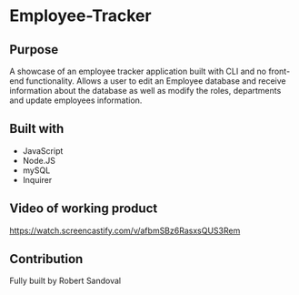 # Employee-Tracker

## Purpose
A showcase of an employee tracker application built with CLI and no front-end functionality. Allows a user to edit an Employee database and receive information about the database as well as modify the roles, departments and update employees information.

## Built with
* JavaScript
* Node.JS
* mySQL
* Inquirer

## Video of working product

https://watch.screencastify.com/v/afbmSBz6RasxsQUS3Rem

## Contribution

Fully built by Robert Sandoval